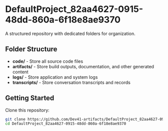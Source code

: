 # DefaultProject_82aa4627-0915-48dd-860a-6f18e8ae9370
A structured repository with dedicated folders for organization.

## Folder Structure

- **code/** - Store all source code files
- **artifacts/** - Store build outputs, documentation, and other generated content
- **logs/** - Store application and system logs
- **transcripts/** - Store conversation transcripts and records

## Getting Started

Clone this repository:
```bash
git clone https://github.com/Dev41-artifacts/DefaultProject_82aa4627-0915-48dd-860a-6f18e8ae9370
cd DefaultProject_82aa4627-0915-48dd-860a-6f18e8ae9370
```
